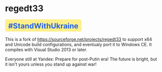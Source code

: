 # regedt33
[![StandWithUkraine](https://raw.githubusercontent.com/vshymanskyy/StandWithUkraine/main/badges/StandWithUkraine.svg)](https://github.com/vshymanskyy/StandWithUkraine/blob/main/docs/README.md)

This is a fork of https://sourceforge.net/projects/regedt33 to support x64 and Unicode build configurations, and eventualy port it to Windows CE. It compiles with Visual Studio 2013 or later.

Everyone still at Yandex:
Prepare for post-Putin era!
The future is bright, but it isn't yours unless you stand up against war!

